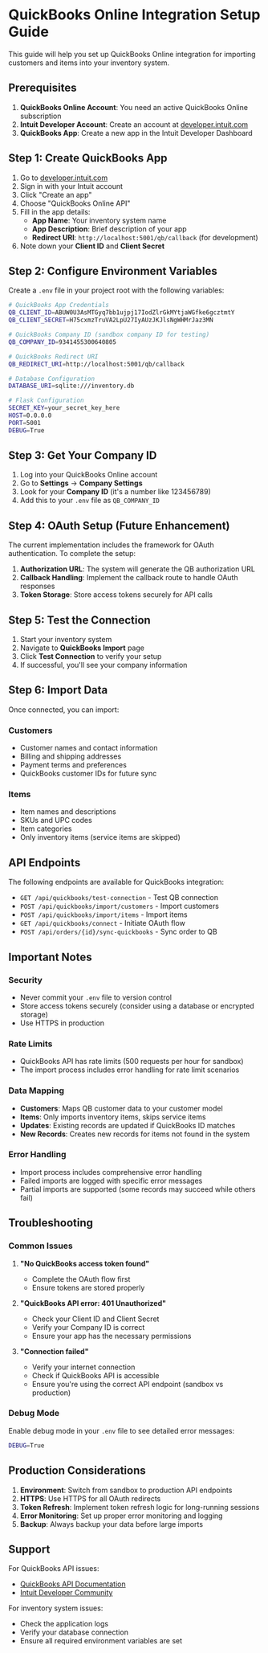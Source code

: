 # QuickBooks Online Integration Setup Guide

This guide will help you set up QuickBooks Online integration for importing customers and items into your inventory system.

## Prerequisites

1. **QuickBooks Online Account**: You need an active QuickBooks Online subscription
2. **Intuit Developer Account**: Create an account at [developer.intuit.com](https://developer.intuit.com)
3. **QuickBooks App**: Create a new app in the Intuit Developer Dashboard

## Step 1: Create QuickBooks App

1. Go to [developer.intuit.com](https://developer.intuit.com)
2. Sign in with your Intuit account
3. Click "Create an app"
4. Choose "QuickBooks Online API"
5. Fill in the app details:
   - **App Name**: Your inventory system name
   - **App Description**: Brief description of your app
   - **Redirect URI**: `http://localhost:5001/qb/callback` (for development)
6. Note down your **Client ID** and **Client Secret**

## Step 2: Configure Environment Variables

Create a `.env` file in your project root with the following variables:

```bash
# QuickBooks App Credentials
QB_CLIENT_ID=ABUW0U3AsMTGyq7bb1ujpj17IodZlrGkMYtjaWGfke6gcztmtY
QB_CLIENT_SECRET=H75cxmzTruVA2LpU27IyAUzJKJlsNgWHMrJaz3MN

# QuickBooks Company ID (sandbox company ID for testing)
QB_COMPANY_ID=9341455300640805

# QuickBooks Redirect URI
QB_REDIRECT_URI=http://localhost:5001/qb/callback

# Database Configuration
DATABASE_URI=sqlite:///inventory.db

# Flask Configuration
SECRET_KEY=your_secret_key_here
HOST=0.0.0.0
PORT=5001
DEBUG=True
```

## Step 3: Get Your Company ID

1. Log into your QuickBooks Online account
2. Go to **Settings** → **Company Settings**
3. Look for your **Company ID** (it's a number like 123456789)
4. Add this to your `.env` file as `QB_COMPANY_ID`

## Step 4: OAuth Setup (Future Enhancement)

The current implementation includes the framework for OAuth authentication. To complete the setup:

1. **Authorization URL**: The system will generate the QB authorization URL
2. **Callback Handling**: Implement the callback route to handle OAuth responses
3. **Token Storage**: Store access tokens securely for API calls

## Step 5: Test the Connection

1. Start your inventory system
2. Navigate to **QuickBooks Import** page
3. Click **Test Connection** to verify your setup
4. If successful, you'll see your company information

## Step 6: Import Data

Once connected, you can import:

### Customers
- Customer names and contact information
- Billing and shipping addresses
- Payment terms and preferences
- QuickBooks customer IDs for future sync

### Items
- Item names and descriptions
- SKUs and UPC codes
- Item categories
- Only inventory items (service items are skipped)

## API Endpoints

The following endpoints are available for QuickBooks integration:

- `GET /api/quickbooks/test-connection` - Test QB connection
- `POST /api/quickbooks/import/customers` - Import customers
- `POST /api/quickbooks/import/items` - Import items
- `GET /api/quickbooks/connect` - Initiate OAuth flow
- `POST /api/orders/{id}/sync-quickbooks` - Sync order to QB

## Important Notes

### Security
- Never commit your `.env` file to version control
- Store access tokens securely (consider using a database or encrypted storage)
- Use HTTPS in production

### Rate Limits
- QuickBooks API has rate limits (500 requests per hour for sandbox)
- The import process includes error handling for rate limit scenarios

### Data Mapping
- **Customers**: Maps QB customer data to your customer model
- **Items**: Only imports inventory items, skips service items
- **Updates**: Existing records are updated if QuickBooks ID matches
- **New Records**: Creates new records for items not found in the system

### Error Handling
- Import process includes comprehensive error handling
- Failed imports are logged with specific error messages
- Partial imports are supported (some records may succeed while others fail)

## Troubleshooting

### Common Issues

1. **"No QuickBooks access token found"**
   - Complete the OAuth flow first
   - Ensure tokens are stored properly

2. **"QuickBooks API error: 401 Unauthorized"**
   - Check your Client ID and Client Secret
   - Verify your Company ID is correct
   - Ensure your app has the necessary permissions

3. **"Connection failed"**
   - Verify your internet connection
   - Check if QuickBooks API is accessible
   - Ensure you're using the correct API endpoint (sandbox vs production)

### Debug Mode

Enable debug mode in your `.env` file to see detailed error messages:

```bash
DEBUG=True
```

## Production Considerations

1. **Environment**: Switch from sandbox to production API endpoints
2. **HTTPS**: Use HTTPS for all OAuth redirects
3. **Token Refresh**: Implement token refresh logic for long-running sessions
4. **Error Monitoring**: Set up proper error monitoring and logging
5. **Backup**: Always backup your data before large imports

## Support

For QuickBooks API issues:
- [QuickBooks API Documentation](https://developer.intuit.com/app/developer/qbo/docs/api/accounting/all-entities/customer)
- [Intuit Developer Community](https://help.developer.intuit.com/)

For inventory system issues:
- Check the application logs
- Verify your database connection
- Ensure all required environment variables are set

